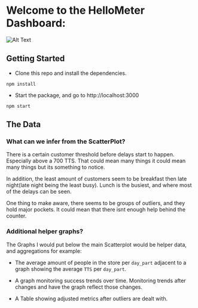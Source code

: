 # Welcome to the HelloMeter Dashboard:

![Alt Text](./public/dashboard-master.gif)

## Getting Started

- Clone this repo and install the dependencies.

`npm install`

- Start the package, and go to http://localhost:3000

`npm start`


## The Data

### What can we infer from the ScatterPlot?

There is a certain customer threshold before delays start to happen. Especially above a 700 TTS. That could mean many things it could mean many things but its something to notice. 

In addition, the least amount of customers seem to be breakfast then late night(late night being the least busy). Lunch is the busiest, and where most of the delays can be seen. 

One thing to make aware, there seems to be groups of outliers, and they hold major pockets. It could mean that there isnt enough help behind the counter. 

### Additional helper graphs?

The Graphs I would put below the main Scatterplot would be helper data, and aggregations for example:

- The average amount of people in the store per `day_part` adjacent to a graph showing the average `TTS` per `day_part`. 

- A graph monitoring success trends over time. Monitoring trends after changes and have the graph reflect those changes. 

- A Table showing adjusted metrics after outliers are dealt with.
